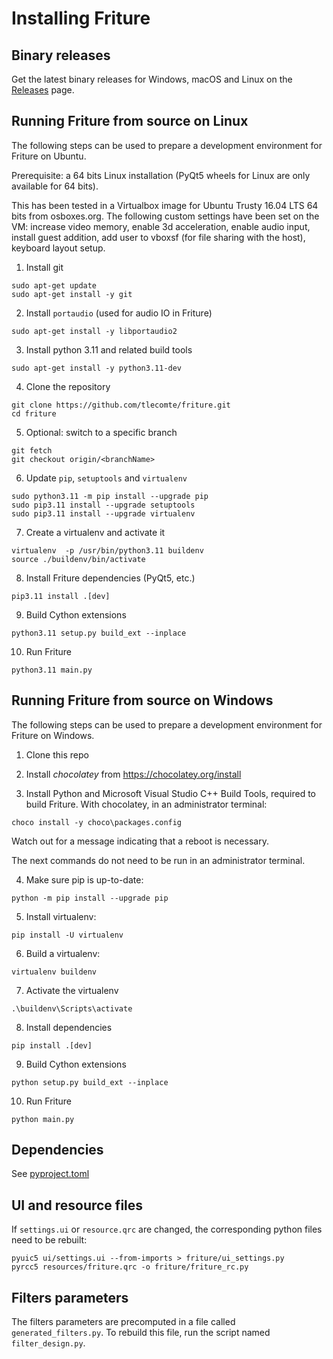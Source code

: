 # Installing Friture

## Binary releases

Get the latest binary releases for Windows, macOS and Linux on the [Releases](https://github.com/tlecomte/friture/releases) page.

## Running Friture from source on Linux

The following steps can be used to prepare a development environment for Friture on Ubuntu.

Prerequisite: a 64 bits Linux installation (PyQt5 wheels for Linux are only available for 64 bits).

This has been tested in a Virtualbox image for Ubuntu Trusty 16.04 LTS 64 bits from osboxes.org. The following custom settings have been set on the VM: increase video memory, enable 3d acceleration, enable audio input, install guest addition, add user to vboxsf (for file sharing with the host), keyboard layout setup.

1. Install git
```
sudo apt-get update
sudo apt-get install -y git
```

2. Install `portaudio` (used for audio IO in Friture)
```
sudo apt-get install -y libportaudio2
```

3. Install python 3.11 and related build tools
```
sudo apt-get install -y python3.11-dev
```

4. Clone the repository
```
git clone https://github.com/tlecomte/friture.git
cd friture
```

5. Optional: switch to a specific branch
```
git fetch
git checkout origin/<branchName>
```

6. Update `pip`, `setuptools` and `virtualenv`

```
sudo python3.11 -m pip install --upgrade pip
sudo pip3.11 install --upgrade setuptools
sudo pip3.11 install --upgrade virtualenv
```

7. Create a virtualenv and activate it
```
virtualenv  -p /usr/bin/python3.11 buildenv
source ./buildenv/bin/activate
```

8. Install Friture dependencies (PyQt5, etc.)
```
pip3.11 install .[dev] 
```

9. Build Cython extensions
```
python3.11 setup.py build_ext --inplace
```

10. Run Friture
```
python3.11 main.py
```

## Running Friture from source on Windows

The following steps can be used to prepare a development environment for Friture on Windows.

1. Clone this repo

2. Install *chocolatey* from https://chocolatey.org/install

2. Install Python and Microsoft Visual Studio C++ Build Tools, required to build Friture. With chocolatey, in an administrator terminal:

```
choco install -y choco\packages.config
```

Watch out for a message indicating that a reboot is necessary.

The next commands do not need to be run in an administrator terminal.

4. Make sure pip is up-to-date:

```
python -m pip install --upgrade pip
```

5. Install virtualenv:

```
pip install -U virtualenv
```

6. Build a virtualenv:

```
virtualenv buildenv
```

7. Activate the virtualenv

```
.\buildenv\Scripts\activate
```

8. Install dependencies

```
pip install .[dev]
```

9. Build Cython extensions

```
python setup.py build_ext --inplace
```

10. Run Friture

```
python main.py
```

## Dependencies

See [pyproject.toml](pyproject.toml)

## UI and resource files

If `settings.ui` or `resource.qrc` are changed, the corresponding python files need to be rebuilt:

```
pyuic5 ui/settings.ui --from-imports > friture/ui_settings.py
pyrcc5 resources/friture.qrc -o friture/friture_rc.py
```

## Filters parameters

The filters parameters are precomputed in a file called `generated_filters.py`. To rebuild this file,
run the script named `filter_design.py`.
